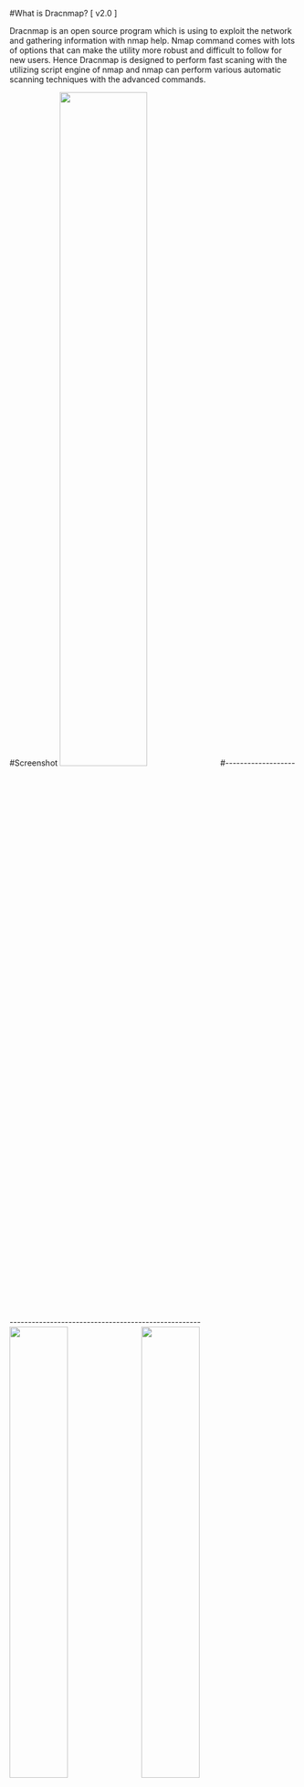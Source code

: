 #What is Dracnmap? [ v2.0 ]

Dracnmap is an open source program which is using to exploit the network and gathering information with nmap help.
Nmap command comes with lots of options that can make the utility more robust and difficult to follow for new users.
Hence Dracnmap is designed to perform fast scaning with the utilizing script engine of nmap and nmap can perform various automatic scanning techniques with the advanced commands.


#Screenshot
<img src="https://cloud.githubusercontent.com/assets/17976841/19298772/7a54ba56-907a-11e6-98dc-e5e93689d07a.png" width="55%"></img> 
#-----------------------------------------------------------------------
<img src="https://cloud.githubusercontent.com/assets/17976841/19298781/83ff7e1a-907a-11e6-9def-cfb080bf5f61.png" width="45%"></img> <img src="https://cloud.githubusercontent.com/assets/17976841/19298782/840556be-907a-11e6-864a-ea272cbbacb7.png" width="45%"></img> 


## :scroll: Changelog
Be sure to check out the [Changelog] and Read CHANGELOG.md


## Getting Started
1. ```git clone https://github.com/Screetsec/Dracnmap.git```
2. ```cd Dracnmap```
3. ```chmod +x Dracnmap.sh ```
3. ```sudo ./Dracnmap.sh or sudo su ./Dracnmap.sh ```

##  :heavy_exclamation_mark: Requirements

- A linux operating system. We recommend Kali Linux 2 or Kali 2016.1 rolling / Cyborg / Parrot / Dracos / BackTrack / Backbox / and another operating system ( linux ) 

- Must install nmap 

## Tutorial ?  or another tool ? 

you can visit my channel  : https://www.youtube.com/channel/UCpK9IXzLMfVFp9NUfDzxFfw

thefatrat , Backdoor Creator ( bypass av ) : https://github.com/Screetsec/TheFatRat

## BUG ? 
- Please Submit new issue 
- Contact me
- Hey sup ? do you want ask about all my tools ? you can join me in telegram.me/offscreetsec


## :octocat: Credits

- Thanks to allah and Screetsec [ Edo -maland- ] <Me> 
- Dracos Linux from Scratch Indonesia ( Awesome Penetration os ), you can see in http://dracos-linux.org/ 
- Offensive Security for the awesome OS ( http://www.offensive-security.com/ )
- http://www.kali.org/"   
- Jack Wilder admin in http://www.linuxsec.org
- And another open sources tool in github
- Uptodate new tools hacking visit http://www.kitploit.com
- My Friends ( Boy Suganda Sinaga [ dragz17 ] )

## Book for nmap

- Nmap 6: Network exploration and security auditing Cookbook
- Nmap Host Discovery Techniques
- Nmap Cheat Sheet (PDF) - 8ack
- Nmap - A Stealth Port Scanner - Villanova Computer Science
- Nmap Quick Reference Guide - SCADAhacker

## Disclaimer

***Note: modifications, changes, or alterations to this sourcecode is acceptable, however,any public releases utilizing this code must be approved by writen this tool ( Edo -m- ).***
